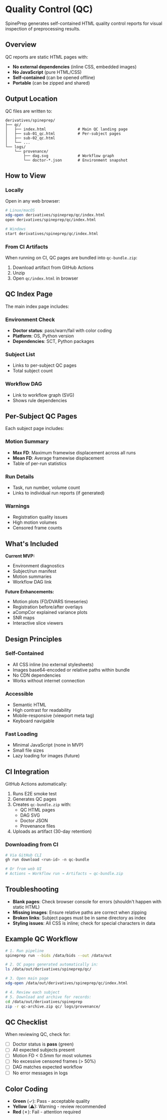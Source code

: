 # Quality Control (QC)

SpinePrep generates self-contained HTML quality control reports for visual inspection of preprocessing results.

## Overview

QC reports are static HTML pages with:
- **No external dependencies** (inline CSS, embedded images)
- **No JavaScript** (pure HTML/CSS)
- **Self-contained** (can be opened offline)
- **Portable** (can be zipped and shared)

## Output Location

QC files are written to:

```
derivatives/spineprep/
├── qc/
│   ├── index.html              # Main QC landing page
│   ├── sub-01_qc.html          # Per-subject pages
│   ├── sub-02_qc.html
│   └── ...
└── logs/
    └── provenance/
        ├── dag.svg             # Workflow graph
        └── doctor-*.json       # Environment snapshot
```

## How to View

### Locally

Open in any web browser:

```bash
# Linux/macOS
xdg-open derivatives/spineprep/qc/index.html
open derivatives/spineprep/qc/index.html

# Windows
start derivatives/spineprep/qc/index.html
```

### From CI Artifacts

When running on CI, QC pages are bundled into `qc-bundle.zip`:

1. Download artifact from GitHub Actions
2. Unzip
3. Open `qc/index.html` in browser

## QC Index Page

The main index page includes:

### Environment Check
- **Doctor status**: pass/warn/fail with color coding
- **Platform**: OS, Python version
- **Dependencies**: SCT, Python packages

### Subject List
- Links to per-subject QC pages
- Total subject count

### Workflow DAG
- Link to workflow graph (SVG)
- Shows rule dependencies

## Per-Subject QC Pages

Each subject page includes:

### Motion Summary
- **Max FD**: Maximum framewise displacement across all runs
- **Mean FD**: Average framewise displacement
- Table of per-run statistics

### Run Details
- Task, run number, volume count
- Links to individual run reports (if generated)

### Warnings
- Registration quality issues
- High motion volumes
- Censored frame counts

## What's Included

**Current MVP:**
- Environment diagnostics
- Subject/run manifest
- Motion summaries
- Workflow DAG link

**Future Enhancements:**
- Motion plots (FD/DVARS timeseries)
- Registration before/after overlays
- aCompCor explained variance plots
- SNR maps
- Interactive slice viewers

## Design Principles

### Self-Contained
- All CSS inline (no external stylesheets)
- Images base64-encoded or relative paths within bundle
- No CDN dependencies
- Works without internet connection

### Accessible
- Semantic HTML
- High contrast for readability
- Mobile-responsive (viewport meta tag)
- Keyboard navigable

### Fast Loading
- Minimal JavaScript (none in MVP)
- Small file sizes
- Lazy loading for images (future)

## CI Integration

GitHub Actions automatically:
1. Runs E2E smoke test
2. Generates QC pages
3. Creates `qc-bundle.zip` with:
   - QC HTML pages
   - DAG SVG
   - Doctor JSON
   - Provenance files
4. Uploads as artifact (30-day retention)

### Downloading from CI

```bash
# Via GitHub CLI
gh run download <run-id> -n qc-bundle

# Or from web UI
# Actions → Workflow run → Artifacts → qc-bundle.zip
```

## Troubleshooting

- **Blank pages**: Check browser console for errors (shouldn't happen with static HTML)
- **Missing images**: Ensure relative paths are correct when zipping
- **Broken links**: Subject pages must be in same directory as index
- **Styling issues**: All CSS is inline; check for special characters in data

## Example QC Workflow

```bash
# 1. Run pipeline
spineprep run --bids /data/bids --out /data/out

# 2. QC pages generated automatically in:
ls /data/out/derivatives/spineprep/qc/

# 3. Open main page
xdg-open /data/out/derivatives/spineprep/qc/index.html

# 4. Review each subject
# 5. Download and archive for records:
cd /data/out/derivatives/spineprep
zip -r qc-archive.zip qc/ logs/provenance/
```

## QC Checklist

When reviewing QC, check for:

- [ ] Doctor status is **pass** (green)
- [ ] All expected subjects present
- [ ] Motion FD < 0.5mm for most volumes
- [ ] No excessive censored frames (> 50%)
- [ ] DAG matches expected workflow
- [ ] No error messages in logs

## Color Coding

- **Green** (✓): Pass - acceptable quality
- **Yellow** (⚠): Warning - review recommended
- **Red** (✗): Fail - attention required
